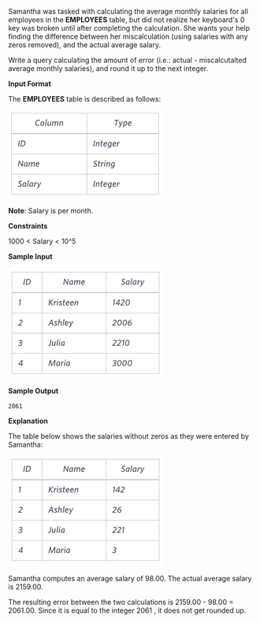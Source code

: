 Samantha was tasked with calculating the average 
monthly salaries for all employees in the **EMPLOYEES**
table, but did not realize her keyboard's 0 key was
broken until after completing the calculation. She
wants your help finding the difference between her 
miscalculation (using salaries with any zeros removed),
and the actual average salary.

Write a query calculating the amount of error 
(i.e.: actual - miscalcutalted average monthly salaries),
and round it up to the next integer.

**Input Format**

The **EMPLOYEES** table is described as follows:

<img src="res/1.png">

**Note**: Salary is per month.

**Constraints**

1000 < Salary < 10^5

**Sample Input**

<img src="res/2.png">

**Sample Output**

```
2061
```

**Explanation**

The table below shows the salaries without zeros as they were entered by Samantha:

<img src="res/3.png">

Samantha computes an average salary of 98.00. The actual average salary is 2159.00.

The resulting error between the two calculations is 2159.00 - 98.00 = 2061.00.
Since it is equal to the integer 2061 , it does not get rounded up.
